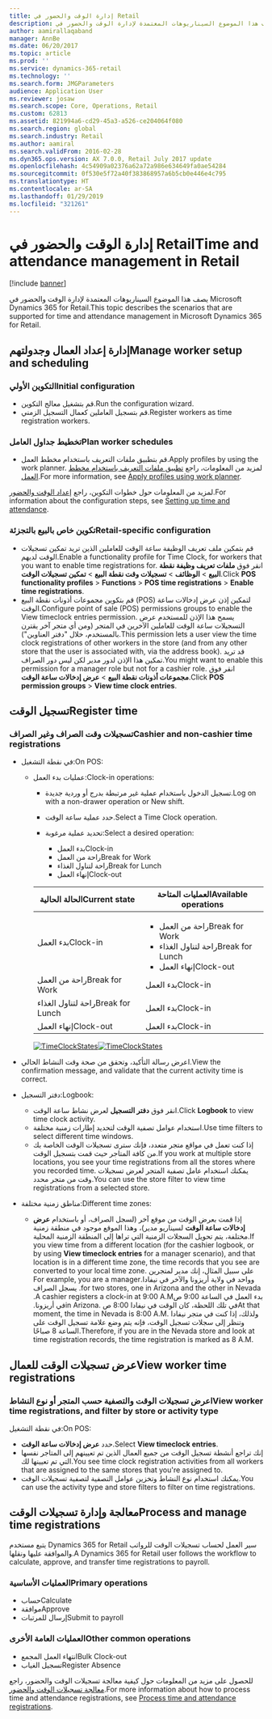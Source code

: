 ```yaml
---
title: إدارة الوقت والحضور في Retail
description: يصف هذا الموضوع السيناريوهات المعتمدة لإدارة الوقت والحضور في Microsoft Dynamics 365 for Retail.
author: aamirallaqaband
manager: AnnBe
ms.date: 06/20/2017
ms.topic: article
ms.prod: ''
ms.service: dynamics-365-retail
ms.technology: ''
ms.search.form: JMGParameters
audience: Application User
ms.reviewer: josaw
ms.search.scope: Core, Operations, Retail
ms.custom: 62813
ms.assetid: 821994a6-cd29-45a3-a526-ce204064f080
ms.search.region: global
ms.search.industry: Retail
ms.author: aamiral
ms.search.validFrom: 2016-02-28
ms.dyn365.ops.version: AX 7.0.0, Retail July 2017 update
ms.openlocfilehash: 4c54909a02376a62a72a986e634649fa0ae54284
ms.sourcegitcommit: 0f530e5f72a40f383868957a6b5cb0e446e4c795
ms.translationtype: HT
ms.contentlocale: ar-SA
ms.lasthandoff: 01/29/2019
ms.locfileid: "321261"
---
```

# <a name="time-and-attendance-management-in-retail"></a><span data-ttu-id="953fb-103">إدارة الوقت والحضور في Retail</span><span class="sxs-lookup"><span data-stu-id="953fb-103">Time and attendance management in Retail</span></span>

[!include [banner](includes/banner.md)]

<span data-ttu-id="953fb-104">يصف هذا الموضوع السيناريوهات المعتمدة لإدارة الوقت والحضور في Microsoft Dynamics 365 for Retail.</span><span class="sxs-lookup"><span data-stu-id="953fb-104">This topic describes the scenarios that are supported for time and attendance management in Microsoft Dynamics 365 for Retail.</span></span>

## <a name="manage-worker-setup-and-scheduling"></a><span data-ttu-id="953fb-105">إدارة إعداد العمال وجدولتهم</span><span class="sxs-lookup"><span data-stu-id="953fb-105">Manage worker setup and scheduling</span></span>

### <a name="initial-configuration"></a><span data-ttu-id="953fb-106">التكوين الأولي</span><span class="sxs-lookup"><span data-stu-id="953fb-106">Initial configuration</span></span>

- <span data-ttu-id="953fb-107">قم بتشغيل معالج التكوين.</span><span class="sxs-lookup"><span data-stu-id="953fb-107">Run the configuration wizard.</span></span>
- <span data-ttu-id="953fb-108">قم بتسجيل العاملين كعمال التسجيل الزمني.</span><span class="sxs-lookup"><span data-stu-id="953fb-108">Register workers as time registration workers.</span></span>

### <a name="plan-worker-schedules"></a><span data-ttu-id="953fb-109">تخطيط جداول العامل</span><span class="sxs-lookup"><span data-stu-id="953fb-109">Plan worker schedules</span></span>

- <span data-ttu-id="953fb-110">قم بتطبيق ملفات التعريف باستخدام مخطط العمل.</span><span class="sxs-lookup"><span data-stu-id="953fb-110">Apply profiles by using the work planner.</span></span> <span data-ttu-id="953fb-111">لمزيد من المعلومات، راجع [تطبيق ملفات التعريف باستخدام مخطط العمل‬](https://technet.microsoft.com/library/aa551234.aspx).</span><span class="sxs-lookup"><span data-stu-id="953fb-111">For more information, see [Apply profiles using work planner](https://technet.microsoft.com/library/aa551234.aspx).</span></span>

<span data-ttu-id="953fb-112">لمزيد من المعلومات حول خطوات التكوين، راجع [إعداد الوقت والحضور](https://technet.microsoft.com/library/aa496971.aspx).</span><span class="sxs-lookup"><span data-stu-id="953fb-112">For information about the configuration steps, see [Setting up time and attendance](https://technet.microsoft.com/library/aa496971.aspx).</span></span>

### <a name="retail-specific-configuration"></a><span data-ttu-id="953fb-113">تكوين خاص بالبيع بالتجزئة</span><span class="sxs-lookup"><span data-stu-id="953fb-113">Retail-specific configuration</span></span>

- <span data-ttu-id="953fb-114">قم بتمكين ملف تعريف الوظيفة ساعة الوقت للعاملين الذين تريد تمكين تسجيلات الوقت لديهم.</span><span class="sxs-lookup"><span data-stu-id="953fb-114">Enable a functionality profile for Time Clock, for workers that you want to enable time registrations for.</span></span> <span data-ttu-id="953fb-115">انقر فوق **ملفات تعريف وظيفة نقطة البيع** &gt; **الوظائف** &gt; **تسجيلات وقت نقطة البيع** &gt; **تمكين تسجيلات الوقت**.</span><span class="sxs-lookup"><span data-stu-id="953fb-115">Click **POS functionality profiles** &gt; **Functions** &gt; **POS time registrations** &gt; **Enable time registrations**.</span></span>
- <span data-ttu-id="953fb-116">قم بتكوين مجموعات أذونات نقطة البيع (POS) لتمكين إذن عرض إدخالات ساعة الوقت.</span><span class="sxs-lookup"><span data-stu-id="953fb-116">Configure point of sale (POS) permissions groups to enable the View timeclock entries permission.</span></span> <span data-ttu-id="953fb-117">يسمح هذا الإذن للمستخدم عرض التسجيلات ساعة الوقت للعاملين الآخرين في المتجر (ومن أي متجر آخر يقترن بالمستخدم، خلال "دفتر العناوين").</span><span class="sxs-lookup"><span data-stu-id="953fb-117">This permission lets a user view the time clock registrations of other workers in the store (and from any other store that the user is associated with, via the address book).</span></span> <span data-ttu-id="953fb-118">قد تريد تمكين هذا الإذن لدور مدير لكن ليس دور الصراف.</span><span class="sxs-lookup"><span data-stu-id="953fb-118">You might want to enable this permission for a manager role but not for a cashier role.</span></span> <span data-ttu-id="953fb-119">انقر فوق **مجموعات أذونات نقطة البيع** &gt; **عرض إدخالات ساعة الوقت**.</span><span class="sxs-lookup"><span data-stu-id="953fb-119">Click **POS permission groups** &gt; **View time clock entries**.</span></span>

## <a name="register-time"></a><span data-ttu-id="953fb-120">تسجيل الوقت</span><span class="sxs-lookup"><span data-stu-id="953fb-120">Register time</span></span>

### <a name="cashier-and-non-cashier-time-registrations"></a><span data-ttu-id="953fb-121">تسجيلات وقت الصراف وغير الصراف</span><span class="sxs-lookup"><span data-stu-id="953fb-121">Cashier and non-cashier time registrations</span></span>

- <span data-ttu-id="953fb-122">في نقطة التشغيل:</span><span class="sxs-lookup"><span data-stu-id="953fb-122">On POS:</span></span>

    - <span data-ttu-id="953fb-123">عمليات بدء العمل:</span><span class="sxs-lookup"><span data-stu-id="953fb-123">Clock-in operations:</span></span>

        - <span data-ttu-id="953fb-124">تسجيل الدخول باستخدام عملية غير مرتبطة بدرج أو وردية جديدة.</span><span class="sxs-lookup"><span data-stu-id="953fb-124">Log on with a non-drawer operation or New shift.</span></span>
        - <span data-ttu-id="953fb-125">حدد عملية ساعة الوقت.</span><span class="sxs-lookup"><span data-stu-id="953fb-125">Select a Time Clock operation.</span></span>
        - <span data-ttu-id="953fb-126">تحديد عملية مرغوبة:</span><span class="sxs-lookup"><span data-stu-id="953fb-126">Select a desired operation:</span></span>

            - <span data-ttu-id="953fb-127">بدء العمل</span><span class="sxs-lookup"><span data-stu-id="953fb-127">Clock-in</span></span>
            - <span data-ttu-id="953fb-128">راحة من العمل</span><span class="sxs-lookup"><span data-stu-id="953fb-128">Break for Work</span></span>
            - <span data-ttu-id="953fb-129">راحة لتناول الغذاء</span><span class="sxs-lookup"><span data-stu-id="953fb-129">Break for Lunch</span></span>
            - <span data-ttu-id="953fb-130">إنهاء العمل</span><span class="sxs-lookup"><span data-stu-id="953fb-130">Clock-out</span></span>

        <table>
        <thead>
        <tr>
        <th><span data-ttu-id="953fb-131">الحالة الحالية</span><span class="sxs-lookup"><span data-stu-id="953fb-131">Current state</span></span></th>
        <th><span data-ttu-id="953fb-132">العمليات المتاحة</span><span class="sxs-lookup"><span data-stu-id="953fb-132">Available operations</span></span></th>
        </tr>
        </thead>
        <tbody>
        <tr>
        <td><span data-ttu-id="953fb-133">بدء العمل</span><span class="sxs-lookup"><span data-stu-id="953fb-133">Clock-in</span></span></td>
        <td>
        <ul>
        <li><span data-ttu-id="953fb-134">راحة من العمل</span><span class="sxs-lookup"><span data-stu-id="953fb-134">Break for Work</span></span></li>
        <li><span data-ttu-id="953fb-135">راحة لتناول الغذاء</span><span class="sxs-lookup"><span data-stu-id="953fb-135">Break for Lunch</span></span></li>
        <li><span data-ttu-id="953fb-136">إنهاء العمل</span><span class="sxs-lookup"><span data-stu-id="953fb-136">Clock-out</span></span></li>
        </ul>
        </td>
        </tr>
        <tr>
        <td><span data-ttu-id="953fb-137">راحة من العمل</span><span class="sxs-lookup"><span data-stu-id="953fb-137">Break for Work</span></span></td>
        <td><span data-ttu-id="953fb-138">بدء العمل</span><span class="sxs-lookup"><span data-stu-id="953fb-138">Clock-in</span></span></td>
        </tr>
        <tr>
        <td><span data-ttu-id="953fb-139">راحة لتناول الغذاء</span><span class="sxs-lookup"><span data-stu-id="953fb-139">Break for Lunch</span></span></td>
        <td><span data-ttu-id="953fb-140">بدء العمل</span><span class="sxs-lookup"><span data-stu-id="953fb-140">Clock-in</span></span></td>
        </tr>
        <tr>
        <td><span data-ttu-id="953fb-141">إنهاء العمل</span><span class="sxs-lookup"><span data-stu-id="953fb-141">Clock-out</span></span></td>
        <td><span data-ttu-id="953fb-142">بدء العمل</span><span class="sxs-lookup"><span data-stu-id="953fb-142">Clock-in</span></span></td>
        </tr>
        </tbody>
        </table>

        <span data-ttu-id="953fb-143">[![TimeClockStates](./media/timeclockstates.png)](./media/timeclockstates.png)</span><span class="sxs-lookup"><span data-stu-id="953fb-143">[![TimeClockStates](./media/timeclockstates.png)](./media/timeclockstates.png)</span></span>

- <span data-ttu-id="953fb-144">اعرض رسالة التأكيد، وتحقق من صحة وقت النشاط الحالي.</span><span class="sxs-lookup"><span data-stu-id="953fb-144">View the confirmation message, and validate that the current activity time is correct.</span></span>
- <span data-ttu-id="953fb-145">دفتر التسجيل:</span><span class="sxs-lookup"><span data-stu-id="953fb-145">Logbook:</span></span>

    - <span data-ttu-id="953fb-146">انقر فوق **دفتر التسجيل** لعرض نشاط ساعة الوقت.</span><span class="sxs-lookup"><span data-stu-id="953fb-146">Click **Logbook** to view time clock activity.</span></span>
    - <span data-ttu-id="953fb-147">استخدام عوامل تصفية الوقت لتحديد إطارات زمنية مختلفة.</span><span class="sxs-lookup"><span data-stu-id="953fb-147">Use time filters to select different time windows.</span></span>
    - <span data-ttu-id="953fb-148">إذا كنت تعمل في مواقع متجر متعدد، فإنك سترى تسجيلات الوقت الخاصة بك من كافة المتاجر حيث قمت بتسجيل الوقت.</span><span class="sxs-lookup"><span data-stu-id="953fb-148">If you work at multiple store locations, you see your time registrations from all the stores where you recorded time.</span></span> <span data-ttu-id="953fb-149">يمكنك استخدام عامل تصفية المتجر لعرض تسجيلات وقت من متجر محدد.</span><span class="sxs-lookup"><span data-stu-id="953fb-149">You can use the store filter to view time registrations from a selected store.</span></span>

- <span data-ttu-id="953fb-150">مناطق زمنية مختلفة:</span><span class="sxs-lookup"><span data-stu-id="953fb-150">Different time zones:</span></span>

    - <span data-ttu-id="953fb-151">إذا قمت بعرض الوقت من موقع آخر (لسجل الصراف، أو باستخدام **عرض إدخالات ساعة الوقت** لسيناريو مدير)، وهذا الموقع موجود في منطقة زمنية مختلفة، يتم تحويل السجلات الزمنية التي تراها إلى المنطقة الزمنية المحلية.</span><span class="sxs-lookup"><span data-stu-id="953fb-151">If you view time from a different location (for the cashier logbook, or by using **View timeclock entries** for a manager scenario), and that location is in a different time zone, the time records that you see are converted to your local time zone.</span></span> <span data-ttu-id="953fb-152">‏‫على سبيل المثال، إنك مدير لمتجرين وواحد في ولاية أريزونا والآخر في نيفادا.</span><span class="sxs-lookup"><span data-stu-id="953fb-152">For example, you are a manager for two stores, one in Arizona and the other in Nevada.</span></span> <span data-ttu-id="953fb-153">يسجل الصراف بدء العمل في الساعة 9:00 ص</span><span class="sxs-lookup"><span data-stu-id="953fb-153">A cashier registers a clock-in at 9:00 A.M.</span></span> <span data-ttu-id="953fb-154">في أريزونا.‬</span><span class="sxs-lookup"><span data-stu-id="953fb-154">in Arizona.</span></span> <span data-ttu-id="953fb-155">في تلك اللحظة، كان الوقت في نيفادا 8:00 ص</span><span class="sxs-lookup"><span data-stu-id="953fb-155">At that moment, the time in Nevada is 8:00 A.M.</span></span> <span data-ttu-id="953fb-156">ولذلك، إذا كنت في متجر نيفادا وتنظر إلى سجلات تسجيل الوقت، فإنه يتم وضع علامة تسجيل الوقت على الساعة 8 صباحًا.</span><span class="sxs-lookup"><span data-stu-id="953fb-156">Therefore, if you are in the Nevada store and look at time registration records, the time registration is marked as 8 A.M.</span></span>

## <a name="view-worker-time-registrations"></a><span data-ttu-id="953fb-157">عرض تسجيلات الوقت للعمال</span><span class="sxs-lookup"><span data-stu-id="953fb-157">View worker time registrations</span></span>

### <a name="view-worker-time-registrations-and-filter-by-store-or-activity-type"></a><span data-ttu-id="953fb-158">اعرض تسجيلات الوقت والتصفية حسب المتجر أو نوع النشاط</span><span class="sxs-lookup"><span data-stu-id="953fb-158">View worker time registrations, and filter by store or activity type</span></span>

<span data-ttu-id="953fb-159">في نقطة التشغيل:</span><span class="sxs-lookup"><span data-stu-id="953fb-159">On POS:</span></span>

- <span data-ttu-id="953fb-160">حدد **عرض إدخالات ساعة الوقت**.</span><span class="sxs-lookup"><span data-stu-id="953fb-160">Select **View timeclock entries**.</span></span>
- <span data-ttu-id="953fb-161">إنك تراجع أنشطة تسجيل الوقت من جميع العمال الذين تم تعيينهم إلى المتاجر نفسها التي تم تعيينها لك.</span><span class="sxs-lookup"><span data-stu-id="953fb-161">You see time clock registration activities from all workers that are assigned to the same stores that you're assigned to.</span></span>
- <span data-ttu-id="953fb-162">يمكنك استخدام نوع النشاط وتخزين عوامل التصفية لتصفية تسجيلات الوقت.</span><span class="sxs-lookup"><span data-stu-id="953fb-162">You can use the activity type and store filters to filter on time registrations.</span></span>

## <a name="process-and-manage-time-registrations"></a><span data-ttu-id="953fb-163">معالجة وإدارة تسجيلات الوقت</span><span class="sxs-lookup"><span data-stu-id="953fb-163">Process and manage time registrations</span></span>

<span data-ttu-id="953fb-164">يتبع مستخدم Dynamics 365 for Retail سير العمل لحساب تسجيلات الوقت للرواتب والموافقة عليها ونقلها.</span><span class="sxs-lookup"><span data-stu-id="953fb-164">A Dynamics 365 for Retail user follows the workflow to calculate, approve, and transfer time registrations to payroll.</span></span>

### <a name="primary-operations"></a><span data-ttu-id="953fb-165">العمليات الأساسية</span><span class="sxs-lookup"><span data-stu-id="953fb-165">Primary operations</span></span>

- <span data-ttu-id="953fb-166">حساب</span><span class="sxs-lookup"><span data-stu-id="953fb-166">Calculate</span></span>
- <span data-ttu-id="953fb-167">موافقة</span><span class="sxs-lookup"><span data-stu-id="953fb-167">Approve</span></span>
- <span data-ttu-id="953fb-168">إرسال للمرتبات</span><span class="sxs-lookup"><span data-stu-id="953fb-168">Submit to payroll</span></span>

### <a name="other-common-operations"></a><span data-ttu-id="953fb-169">العمليات العامة الأخرى</span><span class="sxs-lookup"><span data-stu-id="953fb-169">Other common operations</span></span>

- <span data-ttu-id="953fb-170">انتهاء العمل المجمع</span><span class="sxs-lookup"><span data-stu-id="953fb-170">Bulk Clock-out</span></span>
- <span data-ttu-id="953fb-171">تسجيل الغياب</span><span class="sxs-lookup"><span data-stu-id="953fb-171">Register Absence</span></span>

<span data-ttu-id="953fb-172">للحصول على مزيد من المعلومات حول كيفية معالجة تسجيلات الوقت والحضور، راجع [معالجة تسجيلات الوقت والحضور](https://technet.microsoft.com/library/aa573180.aspx).</span><span class="sxs-lookup"><span data-stu-id="953fb-172">For more information about how to process time and attendance registrations, see [Process time and attendance registrations](https://technet.microsoft.com/library/aa573180.aspx).</span></span>
